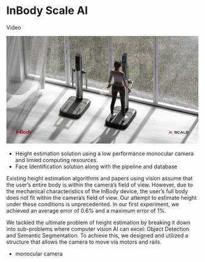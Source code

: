 # InBody Scale AI

Video

[![](./icons/inbody-ai-scale.png)](https://www.youtube.com/watch?v=Tl672RUQyMU)

- Height estimation solution using a low performance monocular camera and limied computing resources.
- Face Identification solution along with the pipeline and database

Existing height estimation algorithms and papers using vision assume that the user’s entire body is within the camera’s field of view. However, due to the mechanical characteristics of the InBody device, the user’s full body does not fit within the camera’s field of view. Our attempt to estimate height under these conditions is unprecedented. In our first experiment, we achieved an average error of 0.6% and a maximum error of 1%.

We tackled the ultimate problem of height estimation by breaking it down into sub-problems where computer vision AI can excel: Object Detection and Semantic Segmentation. To achieve this, we designed and utilized a structure that allows the camera to move via motors and rails.

- monocular camera
